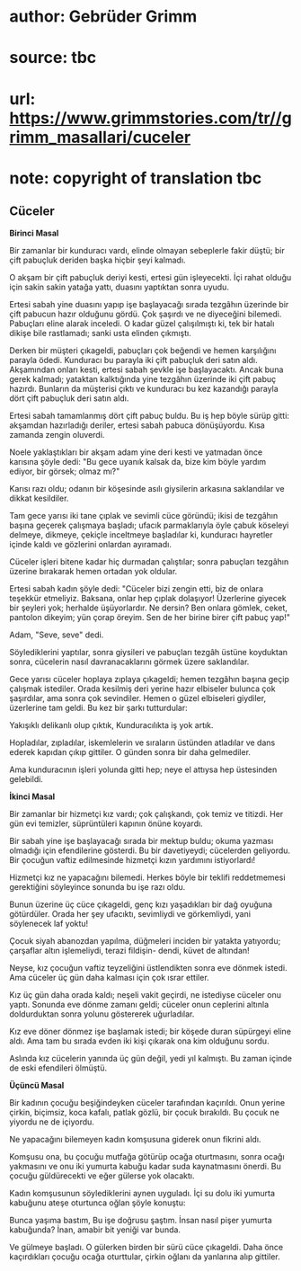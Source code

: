 # author: Gebrüder Grimm
# source: tbc
# url: https://www.grimmstories.com/tr//grimm_masallari/cuceler
# note: copyright of translation tbc

## Cüceler 

**Birinci Masal**

Bir zamanlar bir kunduracı vardı, elinde olmayan sebeplerle fakir düştü;
bir çift pabuçluk deriden başka hiçbir şeyi kalmadı.

O akşam bir çift pabuçluk deriyi kesti, ertesi gün işleyecekti. İçi
rahat olduğu için sakin sakin yatağa yattı, duasını yaptıktan sonra
uyudu.

Ertesi sabah yine duasını yapıp işe başlayacağı sırada tezgâhın üzerinde
bir çift pabucun hazır olduğunu gördü. Çok şaşırdı ve ne diyeceğini
bilemedi. Pabuçları eline alarak inceledi. O kadar güzel çalışılmıştı
ki, tek bir hatalı dikişe bile rastlamadı; sanki usta elinden çıkmıştı.

Derken bir müşteri çıkageldi, pabuçları çok beğendi ve hemen karşılığını
parayla ödedi. Kunduracı bu parayla iki çift pabuçluk deri satın aldı.
Akşamından onları kesti, ertesi sabah şevkle işe başlayacaktı. Ancak
buna gerek kalmadı; yataktan kalktığında yine tezgâhın üzerinde iki çift
pabuç hazırdı. Bunların da müşterisi çıktı ve kunduracı bu kez kazandığı
parayla dört çift pabuçluk deri satın aldı.

Ertesi sabah tamamlanmış dört çift pabuç buldu. Bu iş hep böyle sürüp
gitti: akşamdan hazırladığı deriler, ertesi sabah pabuca dönüşüyordu.
Kısa zamanda zengin oluverdi.

Noele yaklaştıkları bir akşam adam yine deri kesti ve yatmadan önce
karısına şöyle dedi: "Bu gece uyanık kalsak da, bize kim böyle yardım
ediyor, bir görsek; olmaz mı?"

Karısı razı oldu; odanın bir köşesinde asılı giysilerin arkasına
saklandılar ve dikkat kesildiler.

Tam gece yarısı iki tane çıplak ve sevimli cüce göründü; ikisi de
tezgâhın başına geçerek çalışmaya başladı; ufacık parmaklarıyla öyle
çabuk köseleyi delmeye, dikmeye, çekiçle inceltmeye başladılar ki,
kunduracı hayretler içinde kaldı ve gözlerini onlardan ayıramadı.

Cüceler işleri bitene kadar hiç durmadan çalıştılar; sonra pabuçları
tezgâhın üzerine bırakarak hemen ortadan yok oldular.

Ertesi sabah kadın şöyle dedi: "Cüceler bizi zengin etti, biz de onlara
teşekkür etmeliyiz. Baksana, onlar hep çıplak dolaşıyor! Üzerlerine
giyecek bir şeyleri yok; herhalde üşüyorlardır. Ne dersin? Ben onlara
gömlek, ceket, pantolon dikeyim; yün çorap öreyim. Sen de her birine
birer çift pabuç yap!"

Adam, "Seve, seve" dedi.

Söylediklerini yaptılar, sonra giysileri ve pabuçları tezgâh üstüne
koyduktan sonra, cücelerin nasıl davranacaklarını görmek üzere
saklandılar.

Gece yarısı cüceler hoplaya zıplaya çıkageldi; hemen tezgâhın başına
geçip çalışmak istediler. Orada kesilmiş deri yerine hazır elbiseler
bulunca çok şaşırdılar, ama sonra çok sevindiler. Hemen o güzel
elbiseleri giydiler, üzerlerine tam geldi. Bu kez bir şarkı tutturdular:

Yakışıklı delikanlı olup çıktık,
Kunduracılıkta iş yok artık.

Hopladılar, zıpladılar, iskemlelerin ve sıraların üstünden atladılar ve
dans ederek kapıdan çıkıp gittiler. O günden sonra bir daha gelmediler.

Ama kunduracının işleri yolunda gitti hep; neye el attıysa hep
üstesinden gelebildi.

**İkinci Masal**

Bir zamanlar bir hizmetçi kız vardı; çok çalışkandı, çok temiz ve
titizdi. Her gün evi temizler, süprüntüleri kapının önüne koyardı.

Bir sabah yine işe başlayacağı sırada bir mektup buldu; okuma yazması
olmadığı için efendilerine gösterdi. Bu bir davetiyeydi; cücelerden
geliyordu. Bir çocuğun vaftiz edilmesinde hizmetçi kızın yardımını
istiyorlardı!

Hizmetçi kız ne yapacağını bilemedi. Herkes böyle bir teklifi
reddetmemesi gerektiğini söyleyince sonunda bu işe razı oldu.

Bunun üzerine üç cüce çıkageldi, genç kızı yaşadıkları bir dağ oyuğuna
götürdüler. Orada her şey ufacıktı, sevimliydi ve görkemliydi, yani
söylenecek laf yoktu!

Çocuk siyah abanozdan yapılma, düğmeleri inciden bir yatakta yatıyordu;
çarşaflar altın işlemeliydi, terazi fildişin- dendi, küvet de altından!

Neyse, kız çocuğun vaftiz teyzeliğini üstlendikten sonra eve dönmek
istedi. Ama cüceler üç gün daha kalması için çok ısrar ettiler.

Kız üç gün daha orada kaldı; neşeli vakit geçirdi, ne istediyse cüceler
onu yaptı. Sonunda eve dönme zamanı geldi; cüceler onun ceplerini
altınla doldurduktan sonra yolunu göstererek uğurladılar.

Kız eve döner dönmez işe başlamak istedi; bir köşede duran süpürgeyi
eline aldı. Ama tam bu sırada evden iki kişi çıkarak ona kim olduğunu
sordu.

Aslında kız cücelerin yanında üç gün değil, yedi yıl kalmıştı. Bu zaman
içinde de eski efendileri ölmüştü.

**Üçüncü Masal**

Bir kadının çocuğu beşiğindeyken cüceler tarafından kaçırıldı. Onun
yerine çirkin, biçimsiz, koca kafalı, patlak gözlü, bir çocuk bırakıldı.
Bu çocuk ne yiyordu ne de içiyordu.

Ne yapacağını bilemeyen kadın komşusuna giderek onun fikrini aldı.

Komşusu ona, bu çocuğu mutfağa götürüp ocağa oturtmasını, sonra ocağı
yakmasını ve onu iki yumurta kabuğu kadar suda kaynatmasını önerdi. Bu
çocuğu güldürecekti ve eğer gülerse yok olacaktı.

Kadın komşusunun söylediklerini aynen uyguladı. İçi su dolu iki yumurta
kabuğunu ateşe oturtunca oğlan şöyle konuştu:

Bunca yaşıma bastım,
Bu işe doğrusu şaştım.
İnsan nasıl pişer yumurta kabuğunda?
İnan, amabir bit yeniği var bunda.

Ve gülmeye başladı. O gülerken birden bir sürü cüce çıkageldi. Daha önce
kaçırdıkları çocuğu ocağa oturttular, çirkin oğlanı da yanlarına alıp
gittiler.
